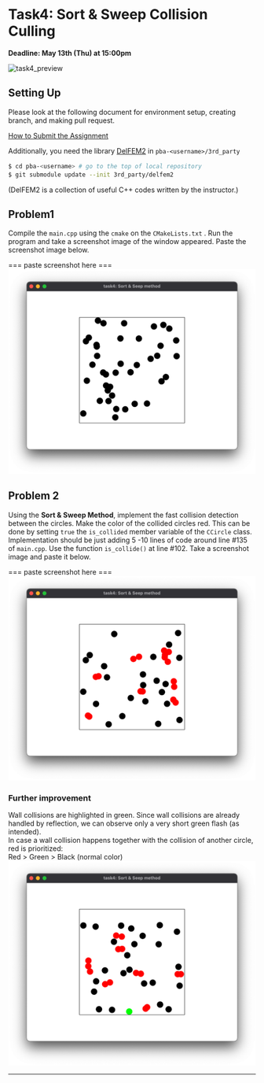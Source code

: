# Task4: Sort & Sweep Collision Culling

**Deadline: May 13th (Thu) at 15:00pm**

![task4_preview](task4_preview.png)

## Setting Up

Please look at the following document for environment setup, creating branch, and making pull request.

[How to Submit the Assignment](../doc/submit.md)

Additionally, you need the library [DelFEM2](https://github.com/nobuyuki83/delfem2) in `pba-<username>/3rd_party` 

```bash
$ cd pba-<username> # go to the top of local repository
$ git submodule update --init 3rd_party/delfem2
```

(DelFEM2 is a collection of useful C++ codes written by the instructor.)



## Problem1

Compile the `main.cpp` using the `cmake` on the `CMakeLists.txt` . Run the program and take a screenshot image of the window appeared. Paste the screenshot image below.

=== paste screenshot here ===
![task4_P1_answer](task4_P1_answer.png)



## Problem 2

Using the **Sort & Sweep Method**, implement the fast collision detection between the circles. Make the color of the collided circles red. This can be done by setting `true` the `is_collided` member variable of the `CCircle` class. Implementation should be just adding 5 -10 lines of code around line #135 of `main.cpp`.  Use the function `is_collide()` at line #102. Take a screenshot image and paste it below. 

=== paste screenshot here ===
![task4_P2_answer](task4_P2_answer.png)

### Further improvement
Wall collisions are highlighted in green. Since wall collisions are already handled by reflection, we can observe only a very short green flash (as intended).  
In case a wall collision happens together with the collision of another circle, red is prioritized:  
Red > Green > Black (normal color)  
![task4_P2_bonus_answer](task4_P2_bonus_answer.png)


----









